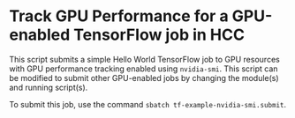 # Track GPU Performance for a GPU-enabled TensorFlow job in HCC

This script submits a simple Hello World TensorFlow job to GPU resources with GPU performance tracking enabled using `nvidia-smi`.
This script can be modified to submit other GPU-enabled jobs by changing the module(s) and running script(s).

To submit this job, use the command `sbatch tf-example-nvidia-smi.submit`.
